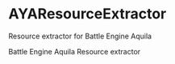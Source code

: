 # AYAResourceExtractor
Resource extractor for Battle Engine Aquila


Battle Engine Aquila Resource extractor

